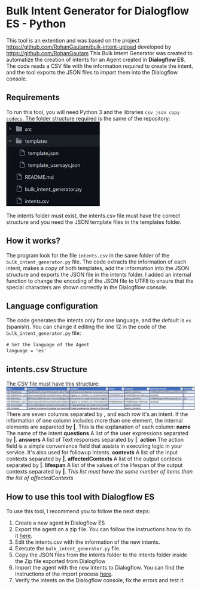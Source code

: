 # Bulk Intent Generator for Dialogflow ES - Python
This tool is an extention and was based on the project https://github.com/RohanGautam/bulk-intent-upload developed by https://github.com/RohanGautam
This Bulk Intent Generator was created to automatize the creation of intents for an Agent created in **Dialogflow ES**. The code reads a CSV file with the information required to create the intent, and the tool exports the JSON files to import them into the Dialogflow console.
## Requirements
To run this tool, you will need Python 3 and the libraries `csv json copy codecs`. 
The folder structure required is the same of the repository:
![Folder structure](src/folders.jpg)

The intents folder must exist, the intents.csv file must have the correct structure and you need the JSON template files in the templates folder.

## How it works?
The program look for the file `intents.csv` in the same folder of the `bulk_intent_generator.py` file.
The code extracts the information of each intent, makes a copy of both templates, add the information into the JSON structure and exports the JSON file in the intents folder. I added an internal function to change the encoding of the JSON file to UTF8 to ensure that the special characters are shown correctly in the Dialogflow console.

## Language configuration
The code generates the intents only for one language, and the default is `es` (spanish). You can change it editing the line 12 in the code of the `bulk_intent_generator.py` file:

```
# Set the language of the Agent
language = 'es'
```

## intents.csv Structure
The CSV file must have this structure:
![SCV structure](src/csv.jpg)
There are seven columns separated by **,** and each row it's an intent. If the information of one column includes more than one element, the internal elements are separeted by **|**.
This is the explanation of each column:
**name** The name of the intent
**questions** A list of the user expressions separated by **|**.
**answers** A list of Text responses separated by **|**.
**action** The action field is a simple convenience field that assists in executing logic in your service. It's also used for followup intents.
**contexts** A list of the input contexts separated by **|**.
**affectedContexts** A list of the output contexts separated by **|**.
**lifespan** A list of the values of the lifespan of the output contexts separated by **|**. *This list must have the same number of items than the list of affectedContexts*

## How to use this tool with Dialogflow ES
To use this tool, I recommend you to follow the next steps:
1. Create a new agent in Dialogflow ES
2. Export the agent on a zip file. You can follow the instructions how to do it [here](https://cloud.google.com/dialogflow/es/docs/agents-settings?hl=es-419#ml).
3. Edit the intents.csv with the information of the new intents.
4. Execute the `bulk_intent_generator.py` file.
5. Copy the JSON files from the intents folder to the intents folder inside the Zip file exported from Dialogflow
6. Import the agent with the new intents to Dialogflow. You can find the instructions of the import process [here](https://cloud.google.com/dialogflow/es/docs/agents-settings?hl=es-419#ml).
7. Verify the intents on the Dialogflow console, fix the errors and test it.

